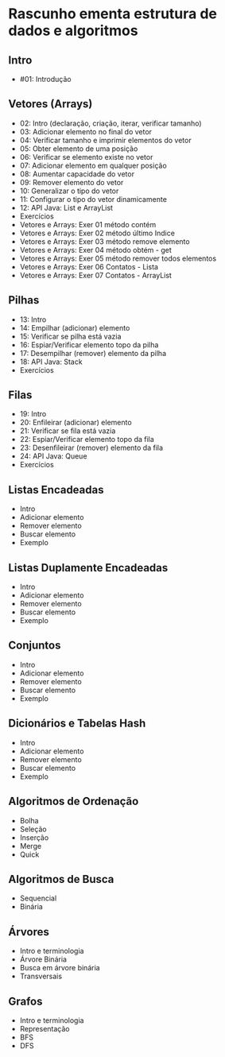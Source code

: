 # Rascunho ementa estrutura de dados e algoritmos

## Intro
* #01: Introdução

## Vetores (Arrays)
* 02: Intro (declaração, criação, iterar, verificar tamanho)
* 03: Adicionar elemento no final do vetor
* 04: Verificar tamanho e imprimir elementos do vetor
* 05: Obter elemento de uma posição
* 06: Verificar se elemento existe no vetor
* 07: Adicionar elemento em qualquer posição
* 08: Aumentar capacidade do vetor
* 09: Remover elemento do vetor
* 10: Generalizar o tipo do vetor
* 11: Configurar o tipo do vetor dinamicamente
* 12: API Java: List e ArrayList
* Exercícios
* Vetores e Arrays: Exer 01 método contém
* Vetores e Arrays: Exer 02 método último Indice
* Vetores e Arrays: Exer 03 método remove elemento
* Vetores e Arrays: Exer 04 método obtém - get
* Vetores e Arrays: Exer 05 método remover todos elementos
* Vetores e Arrays: Exer 06 Contatos - Lista
* Vetores e Arrays: Exer 07 Contatos - ArrayList

## Pilhas
* 13: Intro
* 14: Empilhar (adicionar) elemento
* 15: Verificar se pilha está vazia
* 16: Espiar/Verificar elemento topo da pilha
* 17: Desempilhar (remover) elemento da pilha
* 18: API Java: Stack
* Exercícios

## Filas
* 19: Intro
* 20: Enfileirar (adicionar) elemento
* 21: Verificar se fila está vazia
* 22: Espiar/Verificar elemento topo da fila
* 23: Desenfileirar (remover) elemento da fila
* 24: API Java: Queue
* Exercícios

## Listas Encadeadas
* Intro
* Adicionar elemento
* Remover elemento
* Buscar elemento
* Exemplo

## Listas Duplamente Encadeadas
* Intro
* Adicionar elemento
* Remover elemento
* Buscar elemento
* Exemplo

## Conjuntos
* Intro
* Adicionar elemento
* Remover elemento
* Buscar elemento
* Exemplo

## Dicionários e Tabelas Hash
* Intro
* Adicionar elemento
* Remover elemento
* Buscar elemento
* Exemplo

## Algoritmos de Ordenação
* Bolha
* Seleção
* Inserção
* Merge
* Quick

## Algoritmos de Busca
* Sequencial
* Binária

## Árvores
* Intro e terminologia
* Árvore Binária
* Busca em árvore binária
* Transversais

## Grafos
* Intro e terminologia
* Representação
* BFS
* DFS
